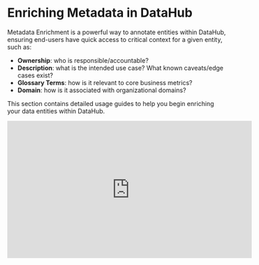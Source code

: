 # Enriching Metadata in DataHub

Metadata Enrichment is a powerful way to annotate entities within DataHub, ensuring end-users have quick access to critical context for a given entity, such as:

* **Ownership**: who is responsible/accountable?
* **Description**: what is the intended use case? What known caveats/edge cases exist?
* **Glossary Terms**: how is it relevant to core business metrics?
* **Domain**: how is it associated with organizational domains?

This section contains detailed usage guides to help you begin enriching your data entities within DataHub.

<p align="center">
<iframe width="560" height="315" src="https://www.youtube.com/embed/xzYJ2lMJraY" title="YouTube video player" frameborder="0" allow="accelerometer; autoplay; clipboard-write; encrypted-media; gyroscope; picture-in-picture" allowfullscreen></iframe>
</p>